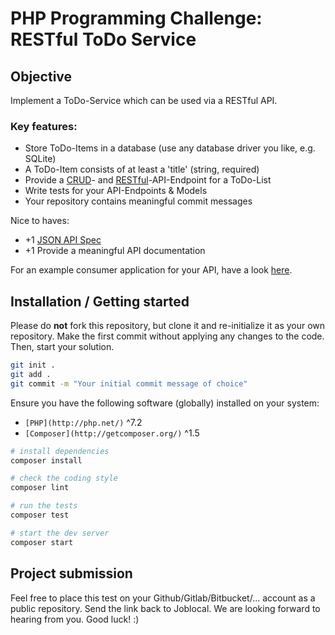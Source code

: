 # PHP Programming Challenge: RESTful ToDo Service

## Objective

Implement a ToDo-Service which can be used via a RESTful API.

### Key features:
 * Store ToDo-Items in a database (use any database driver you like, e.g. SQLite)
 * A ToDo-Item consists of at least a 'title' (string, required)
 * Provide a [CRUD](https://en.wikipedia.org/wiki/Create,_read,_update_and_delete)- and [RESTful](https://en.wikipedia.org/wiki/Representational_state_transfer)-API-Endpoint for a ToDo-List
 * Write tests for your API-Endpoints & Models
 * Your repository contains meaningful commit messages
 
Nice to haves:
 * +1 [JSON API Spec](http://jsonapi.org/)
 * +1 Provide a meaningful API documentation

For an example consumer application for your API, have a look [here](http://todomvc.com/examples/vue/).

## Installation / Getting started
Please do **not** fork this repository, but clone it and re-initialize it as your own repository.
Make the first commit without applying any changes to the code. 
Then, start your solution.

```sh
git init .
git add .
git commit -m "Your initial commit message of choice"
```

Ensure you have the following software (globally) installed on your system:

* `[PHP](http://php.net/)` ^7.2
* `[Composer](http://getcomposer.org/)` ^1.5

```sh
# install dependencies
composer install

# check the coding style
composer lint

# run the tests
composer test

# start the dev server
composer start
```

## Project submission

Feel free to place this test on your Github/Gitlab/Bitbucket/... account as a public repository. Send the link back to Joblocal. We are looking forward to hearing from you. Good luck! :)

